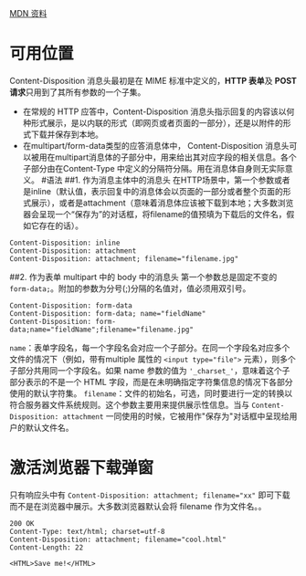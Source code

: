 [MDN 资料](https://developer.mozilla.org/zh-CN/docs/Web/HTTP/Headers/Content-Disposition)
# 可用位置
Content-Disposition 消息头最初是在 MIME 标准中定义的，**HTTP 表单**及 **POST 请求**只用到了其所有参数的一个子集。

- 在常规的 HTTP 应答中，Content-Disposition 消息头指示回复的内容该以何种形式展示，是以内联的形式（即网页或者页面的一部分），还是以附件的形式下载并保存到本地。
- 在multipart/form-data类型的应答消息体中， Content-Disposition 消息头可以被用在multipart消息体的子部分中，用来给出其对应字段的相关信息。各个子部分由在Content-Type 中定义的分隔符分隔。用在消息体自身则无实际意义。
#语法
##1. 作为消息主体中的消息头
在HTTP场景中，第一个参数或者是inline（默认值，表示回复中的消息体会以页面的一部分或者整个页面的形式展示），或者是attachment（意味着消息体应该被下载到本地；大多数浏览器会呈现一个“保存为”的对话框，将filename的值预填为下载后的文件名，假如它存在的话）。
```
Content-Disposition: inline
Content-Disposition: attachment
Content-Disposition: attachment; filename="filename.jpg"
```
##2. 作为表单 multipart 中的 body 中的消息头
第一个参数总是固定不变的 `form-data;`。附加的参数为分号(;)分隔的名值对，值必须用双引号。
```
Content-Disposition: form-data
Content-Disposition: form-data; name="fieldName"
Content-Disposition: form-data;name="fieldName";filename="filename.jpg"
```
`name`：表单字段名，每一个字段名会对应一个子部分。在同一个字段名对应多个文件的情况下（例如，带有multiple 属性的 `<input type="file">` 元素），则多个子部分共用同一个字段名。如果 name 参数的值为 `'_charset_'`，意味着这个子部分表示的不是一个 HTML 字段，而是在未明确指定字符集信息的情况下各部分使用的默认字符集。
`filename`：文件的初始名，可选，同时要进行一定的转换以符合服务器文件系统规则。这个参数主要用来提供展示性信息。当与 `Content-Disposition: attachment` 一同使用的时候，它被用作"保存为"对话框中呈现给用户的默认文件名。
# 激活浏览器下载弹窗
只有响应头中有 `Content-Disposition: attachment; filename="xx"` 即可下载而不是在浏览器中展示。大多数浏览器默认会将 filename 作为文件名。。
```
200 OK
Content-Type: text/html; charset=utf-8
Content-Disposition: attachment; filename="cool.html"
Content-Length: 22

<HTML>Save me!</HTML>
```
